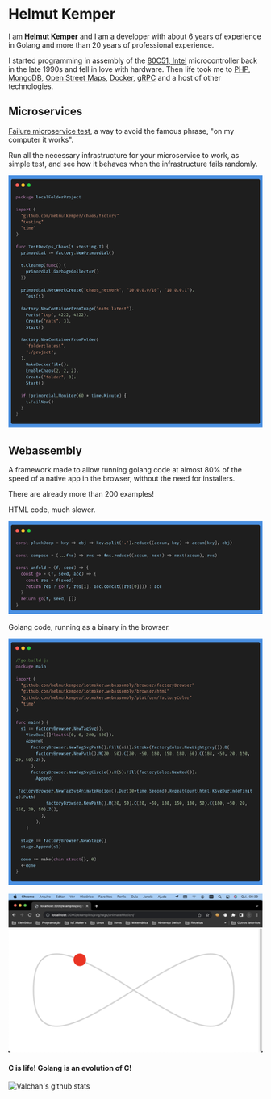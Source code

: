 # Helmut Kemper

I am [**Helmut Kemper**](https://www.linkedin.com/in/helmut-kemper-93a5441b/) and I am a developer with about 6 years of experience in Golang and more than 20 years of professional experience.

I started programming in assembly of the [80C51, Intel](https://www.nxp.com/docs/en/data-sheet/8XC51_8XC52.pdf) microcontroller back in the late 1990s and fell in love with hardware. Then life took me to [PHP](https://www.php.net/), [MongoDB](https://www.mongodb.com/), [Open Street Maps](https://www.openstreetmap.org/), [Docker](https://www.docker.com/), [gRPC](https://grpc.io/) and a host of other technologies.

## Microservices

[Failure microservice test](https://github.com/helmutkemper/chaos), a way to avoid the famous phrase, "on my computer it works".

Run all the necessary infrastructure for your microservice to work, as simple test, and see how it behaves when the infrastructure fails randomly.

![basic example](./images/example.png)

## Webassembly

A framework made to allow running golang code at almost 80% of the speed of a native app in the browser, without the need for installers.

There are already more than 200 examples!

HTML code, much slower.

![html code](./images/html.png)

Golang code, running as a binary in the browser.

![webassembly](./images/webassembly.png)

![result](./images/screen2.png)


#### **C** is life! **Golang** is an evolution of **C**!

![Valchan's github stats](https://github-readme-stats.vercel.app/api?username=helmutkemper&show_icons=true)

